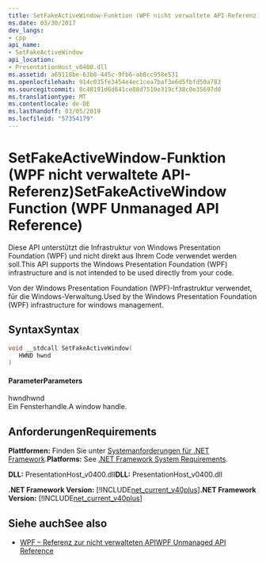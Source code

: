 ```yaml
---
title: SetFakeActiveWindow-Funktion (WPF nicht verwaltete API-Referenz)
ms.date: 03/30/2017
dev_langs:
- cpp
api_name:
- SetFakeActiveWindow
api_location:
- PresentationHost_v0400.dll
ms.assetid: a69118be-63b0-445c-9fb6-ab8cc958e531
ms.openlocfilehash: 914c035fe3454e4ec1cea7baf3e6d5fbfd50a783
ms.sourcegitcommit: 0c48191d6d641ce88d7510e319cf38c0e35697d0
ms.translationtype: MT
ms.contentlocale: de-DE
ms.lasthandoff: 03/05/2019
ms.locfileid: "57354179"
---
```

# <a name="setfakeactivewindow-function-wpf-unmanaged-api-reference"></a><span data-ttu-id="35ef8-102">SetFakeActiveWindow-Funktion (WPF nicht verwaltete API-Referenz)</span><span class="sxs-lookup"><span data-stu-id="35ef8-102">SetFakeActiveWindow Function (WPF Unmanaged API Reference)</span></span>
<span data-ttu-id="35ef8-103">Diese API unterstützt die Infrastruktur von Windows Presentation Foundation (WPF) und nicht direkt aus Ihrem Code verwendet werden soll.</span><span class="sxs-lookup"><span data-stu-id="35ef8-103">This API supports the Windows Presentation Foundation (WPF) infrastructure and is not intended to be used directly from your code.</span></span>  
  
 <span data-ttu-id="35ef8-104">Von der Windows Presentation Foundation (WPF)-Infrastruktur verwendet, für die Windows-Verwaltung.</span><span class="sxs-lookup"><span data-stu-id="35ef8-104">Used by the Windows Presentation Foundation (WPF) infrastructure for windows management.</span></span>  
  
## <a name="syntax"></a><span data-ttu-id="35ef8-105">Syntax</span><span class="sxs-lookup"><span data-stu-id="35ef8-105">Syntax</span></span>  
  
```cpp  
void __stdcall SetFakeActiveWindow(  
   HWND hwnd  
)  
```  
  
#### <a name="parameters"></a><span data-ttu-id="35ef8-106">Parameter</span><span class="sxs-lookup"><span data-stu-id="35ef8-106">Parameters</span></span>  
 <span data-ttu-id="35ef8-107">hwnd</span><span class="sxs-lookup"><span data-stu-id="35ef8-107">hwnd</span></span>  
 <span data-ttu-id="35ef8-108">Ein Fensterhandle.</span><span class="sxs-lookup"><span data-stu-id="35ef8-108">A window handle.</span></span>  
  
## <a name="requirements"></a><span data-ttu-id="35ef8-109">Anforderungen</span><span class="sxs-lookup"><span data-stu-id="35ef8-109">Requirements</span></span>  
 <span data-ttu-id="35ef8-110">**Plattformen:** Finden Sie unter [Systemanforderungen für .NET Framework](../../get-started/system-requirements.md).</span><span class="sxs-lookup"><span data-stu-id="35ef8-110">**Platforms:** See [.NET Framework System Requirements](../../get-started/system-requirements.md).</span></span>  
  
 <span data-ttu-id="35ef8-111">**DLL:** PresentationHost_v0400.dll</span><span class="sxs-lookup"><span data-stu-id="35ef8-111">**DLL:** PresentationHost_v0400.dll</span></span>  
  
 <span data-ttu-id="35ef8-112">**.NET Framework Version:** [!INCLUDE[net_current_v40plus](../../../../includes/net-current-v40plus-md.md)]</span><span class="sxs-lookup"><span data-stu-id="35ef8-112">**.NET Framework Version:** [!INCLUDE[net_current_v40plus](../../../../includes/net-current-v40plus-md.md)]</span></span>  
  
## <a name="see-also"></a><span data-ttu-id="35ef8-113">Siehe auch</span><span class="sxs-lookup"><span data-stu-id="35ef8-113">See also</span></span>
- [<span data-ttu-id="35ef8-114">WPF – Referenz zur nicht verwalteten API</span><span class="sxs-lookup"><span data-stu-id="35ef8-114">WPF Unmanaged API Reference</span></span>](wpf-unmanaged-api-reference.md)
